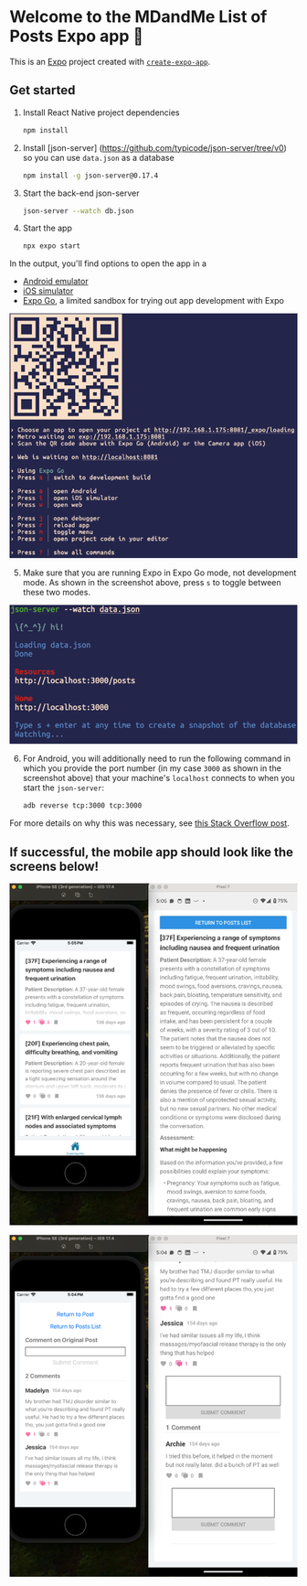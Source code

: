 # Welcome to the MDandMe List of Posts Expo app 👋

This is an [Expo](https://expo.dev) project created with [`create-expo-app`](https://www.npmjs.com/package/create-expo-app).

## Get started

1. Install React Native project dependencies

   ```bash
   npm install
   ```

2. Install [json-server] (https://github.com/typicode/json-server/tree/v0) so you can use `data.json` as a database

   ```bash
   npm install -g json-server@0.17.4
   ```

3. Start the back-end json-server

   ```bash
   json-server --watch db.json
   ```

4. Start the app

   ```bash
   npx expo start
   ```

In the output, you'll find options to open the app in a

- [Android emulator](https://docs.expo.dev/workflow/android-studio-emulator/)
- [iOS simulator](https://docs.expo.dev/workflow/ios-simulator/)
- [Expo Go](https://expo.dev/go), a limited sandbox for trying out app development with Expo

![ExpoGo](./assets/images/MDandME_expoGo.png)

5. Make sure that you are running Expo in Expo Go mode, not development mode. As shown in the screenshot above, press `s` to toggle between these two modes.

![JsonServer](./assets/images/MDandME_jsonServer.png)

6. For Android, you will additionally need to run the following command in which you provide the port number (in my case  `3000` as shown in the screenshot above) that your machine's `localhost` connects to when you start the `json-server`:

   ```bash
   adb reverse tcp:3000 tcp:3000
   ```

For more details on why this was necessary, see [this Stack Overflow post](https://stackoverflow.com/a/43277765/8008361).

## If successful, the mobile app should look like the screens below!

![SimulatorScreens](./assets/images/MDandME_simulatorScreens.png)

![SimulatorScreensComments](./assets/images/MDandME_simulatorScreensComments.png)
